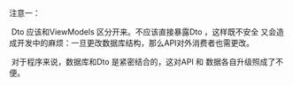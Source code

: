 注意一：

​			Dto 应该和ViewModels 区分开来。不应该直接暴露Dto ，这样既不安全 又会造成开发中的麻烦：一旦更改数据库结构，那么API对外消费者也需更改。

​		对于程序来说，数据库和Dto 是紧密结合的，这对API 和 数据各自升级照成了不便。